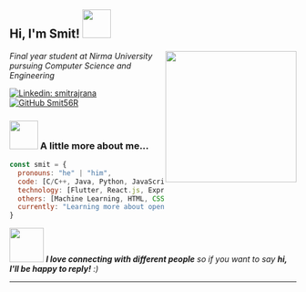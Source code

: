 <h2> Hi, I'm Smit! <img src="https://media.giphy.com/media/tdrbfabfHYTginSedt/giphy.gif" width="50"></h2>
<img align='right' src="https://media.giphy.com/media/eibJaNe7gompM4y5fp/giphy.gif" width="230">
<p><em>Final year student at Nirma University pursuing Computer Science and Engineering</br>
</em></p>

[![Linkedin: smitrajrana](https://img.shields.io/badge/-smitrajrana-blue?style=flat-square&logo=Linkedin&logoColor=white&link=https://www.linkedin.com/in/smitraj-rana-41072220a/)](https://www.linkedin.com/in/in/smitraj-rana-41072220a/)
[![GitHub Smit56R](https://img.shields.io/github/followers/thaiane?label=follow&style=social)](https://github.com/smit56r)


### <img src="https://media.giphy.com/media/VgCDAzcKvsR6OM0uWg/giphy.gif" width="50"> A little more about me...  

```javascript
const smit = {
  pronouns: "he" | "him",
  code: [C/C++, Java, Python, JavaScript, PHP, SQL, Dart],
  technology: [Flutter, React.js, Express.js, Node.js, MongoDB, MySQL, Unix, Git, Google Cloud Platform, Firebase, Unity],
  others: [Machine Learning, HTML, CSS],
  currently: "Learning more about open-source"
}
```

<img src="https://media.giphy.com/media/HTS2xXy95dX4gQokKs/giphy.gif" width="60"> <em><b>I love connecting with different people</b> so if you want to say <b>hi, I'll be happy to reply!</b> :)</em>

---
